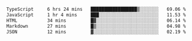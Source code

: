 <!--START_SECTION:waka-->

```txt
TypeScript     6 hrs 24 mins   █████████████████▒░░░░░░░   69.06 %
JavaScript     1 hr 4 mins     ███░░░░░░░░░░░░░░░░░░░░░░   11.53 %
HTML           34 mins         █▓░░░░░░░░░░░░░░░░░░░░░░░   06.14 %
Markdown       27 mins         █▒░░░░░░░░░░░░░░░░░░░░░░░   04.98 %
JSON           12 mins         ▓░░░░░░░░░░░░░░░░░░░░░░░░   02.19 %
```

<!--END_SECTION:waka-->
